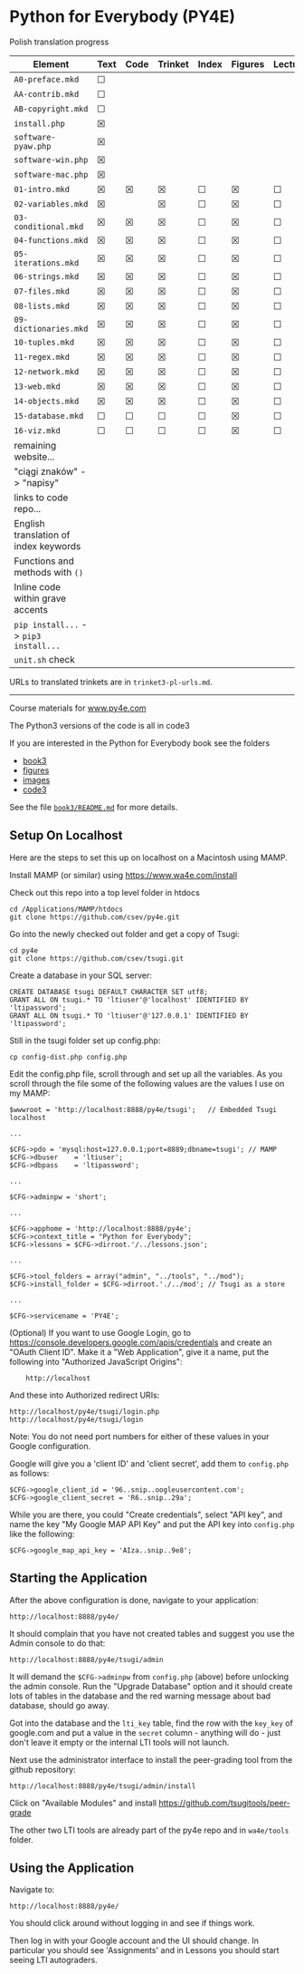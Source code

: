 
Python for Everybody (PY4E)
===========================

Polish translation progress

| Element                | Text | Code | Trinket | Index | Figures | Lectures | YouTube | Autograder | Review |
|------------------------|------|------|-------|-------|---------|----------|---------|------------|--------|
| `A0-preface.mkd`       | ☐    |      |      |       |         |          |         |            | ☐    |
| `AA-contrib.mkd`       | ☐    |      |      |       |         |          |         |            | ☐    |
| `AB-copyright.mkd`     | ☐    |      |      |       |         |          |         |            | ☐    |
| `install.php`          | ☒    |      |      |       |         |          |         |            | ☐    |
| `software-pyaw.php`    | ☒    |      |      |       |         |          |         |            | ☐    |
| `software-win.php`     | ☒    |      |      |       |         |          | ☒      |            | ☐    |
| `software-mac.php`     | ☒    |      |      |       |         |          | ☒      |            | ☐    |
| `01-intro.mkd`         | ☒    | ☒   | ☒    | ☐    | ☒      | ☐        | ☐     | ☐          | ☐    |
| `02-variables.mkd`     | ☒    |      | ☒    | ☐    | ☒      | ☐        | ☐     | ☐          | ☐    |
| `03-conditional.mkd`   | ☒    | ☒   | ☒    | ☐    | ☒      | ☐        | ☐     | ☐          | ☐    |
| `04-functions.mkd`     | ☒    | ☒   | ☒    | ☐    | ☒      | ☐        | ☐     | ☐          | ☐    |
| `05-iterations.mkd`    | ☒    | ☒   | ☒    | ☐    | ☒      | ☐        | ☐     | ☐          | ☐    |
| `06-strings.mkd`       | ☒    | ☒   | ☒    | ☐    | ☒      | ☐        | ☐     | ☐          | ☐    |
| `07-files.mkd`         | ☒    | ☒   | ☒    | ☐    | ☒      | ☐        | ☐     | ☐          | ☐    |
| `08-lists.mkd`         | ☒    | ☒   | ☒    | ☐    | ☒      | ☐        | ☐     | ☐          | ☐    |
| `09-dictionaries.mkd`  | ☒    | ☒   | ☒    | ☐    | ☒      | ☐        | ☐     | ☐          | ☐    |
| `10-tuples.mkd`        | ☒    | ☒   | ☒    | ☐    | ☒      | ☐        | ☐     | ☐          | ☐    |
| `11-regex.mkd`         | ☒    | ☒   | ☒    | ☐    | ☒      | ☐        | ☐     | ☐          | ☐    |
| `12-network.mkd`       | ☒    | ☒   | ☒    | ☐    | ☒      | ☐        | ☐     | ☐          | ☐    |
| `13-web.mkd`           | ☒    | ☒   | ☒    | ☐    | ☒      | ☐        | ☐     | ☐          | ☐    |
| `14-objects.mkd`       | ☒    | ☒   | ☒    | ☐    | ☒      | ☐        | ☐     | ☐          | ☐    |
| `15-database.mkd`      | ☐    | ☐   | ☐    | ☐    | ☒      | ☐        | ☐     | ☐          | ☐    |
| `16-viz.mkd`           | ☐    | ☐   | ☐    | ☐    | ☒      | ☐        | ☐     | ☐          | ☐    |
| remaining website...   |      |      |       |      |         |          |         |            |       |
| "ciągi znaków" -> "napisy" |      |      |       |      |         |          |         |            |       |
| links to code repo...  |      |      |       |      |         |          |         |            |       |
| English translation of index keywords |         |            |       |
| Functions and methods with `()` |         |            |       |
| Inline code within grave accents |         |            |       |
| `pip install...` -> `pip3 install...` |         |            |       |
| `unit.sh` check |         |            |       |

URLs to translated trinkets are in `trinket3-pl-urls.md`.

----

Course materials for www.py4e.com

The Python3 versions of the code is all in code3

If you are interested in the Python for Everybody book
see the folders

* [book3](book3/)
* [figures](figures/)
* [images](images/)
* [code3](code3/)

See the file [`book3/README.md`](book3/README.md) for more details.

Setup On Localhost
------------------

Here are the steps to set this up on localhost on a Macintosh using MAMP.

Install MAMP (or similar) using https://www.wa4e.com/install

Check out this repo into a top level folder in htdocs

    cd /Applications/MAMP/htdocs
    git clone https://github.com/csev/py4e.git

Go into the newly checked out folder and get a copy of Tsugi:

    cd py4e
    git clone https://github.com/csev/tsugi.git

Create a database in your SQL server:

    CREATE DATABASE tsugi DEFAULT CHARACTER SET utf8;
    GRANT ALL ON tsugi.* TO 'ltiuser'@'localhost' IDENTIFIED BY 'ltipassword';
    GRANT ALL ON tsugi.* TO 'ltiuser'@'127.0.0.1' IDENTIFIED BY 'ltipassword';

Still in the tsugi folder set up config.php:

    cp config-dist.php config.php

Edit the config.php file, scroll through and set up all the variables.  As you scroll through the file
some of the following values are the values I use on my MAMP:

    $wwwroot = 'http://localhost:8888/py4e/tsugi';   // Embedded Tsugi localhost
    
    ...
    
    $CFG->pdo = 'mysql:host=127.0.0.1;port=8889;dbname=tsugi'; // MAMP
    $CFG->dbuser    = 'ltiuser';
    $CFG->dbpass    = 'ltipassword';
    
    ...
    
    $CFG->adminpw = 'short';
    
    ...
    
    $CFG->apphome = 'http://localhost:8888/py4e';
    $CFG->context_title = "Python for Everybody";
    $CFG->lessons = $CFG->dirroot.'/../lessons.json';
    
    ... 
    
    $CFG->tool_folders = array("admin", "../tools", "../mod");
    $CFG->install_folder = $CFG->dirroot.'./../mod'; // Tsugi as a store
    
    ...
    
    $CFG->servicename = 'PY4E';

(Optional) If you want to use Google Login,
go to https://console.developers.google.com/apis/credentials and
create an "OAuth Client ID".  Make it a "Web Application", give it a name,
put the following into "Authorized JavaScript Origins":

        http://localhost

And these into Authorized redirect URIs:

    http://localhost/py4e/tsugi/login.php
    http://localhost/py4e/tsugi/login

Note: You do not need port numbers for either of these values in your Google
configuration.

Google will give you a 'client ID' and 'client secret', add them to `config.php`
as follows:

    $CFG->google_client_id = '96..snip..oogleusercontent.com';
    $CFG->google_client_secret = 'R6..snip..29a';

While you are there, you could "Create credentials", select "API
key", and name the key "My Google MAP API Key" and put the API
key into `config.php` like the following:

    $CFG->google_map_api_key = 'AIza..snip..9e8';

Starting the Application
------------------------

After the above configuration is done, navigate to your application:

    http://localhost:8888/py4e/

It should complain that you have not created tables and suggest you 
use the Admin console to do that:

    http://localhost:8888/py4e/tsugi/admin

It will demand the `$CFG->adminpw` from `config.php` (above) before 
unlocking the admin console.  Run the "Upgrade Database" option and
it should create lots of tables in the database and the red warning
message about bad database, should go away.

Got into the database and the `lti_key` table, find the row with the `key_key`
of google.com and put a value in the `secret` column - anything will do - 
just don't leave it empty or the internal LTI tools will not launch.

Next use the administrator interface to install the peer-grading tool
from the github repository:

    http://localhost:8888/py4e/tsugi/admin/install

Click on "Available Modules" and install https://github.com/tsugitools/peer-grade

The other two LTI tools are already part of the py4e repo and in `wa4e/tools`
folder.

Using the Application
---------------------

Navigate to:

    http://localhost:8888/py4e/

You should click around without logging in and see if things work.

Then log in with your Google account and the UI should change.  In particular you should
see 'Assignments' and in Lessons you should start seeing LTI autograders.

   
